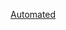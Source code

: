 [Automated](https://jobs.dicoding.com/dicoding-indonesia/it-automation-officer-fulltime-wfo-62f4797bdf/315)
